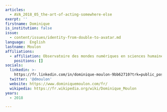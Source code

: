 ```yaml
---
articles:
  - AVA_2018_05_the-art-of-acting-somewhere-else
exerpt: ''
firstname: Dominique
is_institution: false
issue:
  - content/issues/identity-from-double-to-avatar.md
language:  English
lastname: Moulon
affiliations:
  - affiliation: Observatoire des mondes numériques en sciences humaines (OMNSH), France
    positions: []
socials:
  linkedin: >-
    https://fr.linkedin.com/in/dominique-moulon-9bb62710?trk=public_post_share-update_actor-image
  twitter: '@dmoulon'
  website: https://www.dominiquemoulon.com/fr/
  wikipedia: https://fr.wikipedia.org/wiki/Dominique_Moulon
years:
  - 2018

---
```

